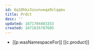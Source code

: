 ```yaml
---
id: 6q10hkz3zuvnueqa9slqqmu
title: Prdct
desc: ''
updated: 1671704483353
created: 1671635787605
---
```


- [[p.wasNamespaceFor]] [[c.product]]